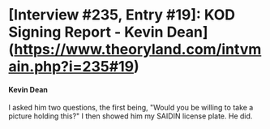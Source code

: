 # [Interview #235, Entry #19]: KOD Signing Report - Kevin Dean](https://www.theoryland.com/intvmain.php?i=235#19)

#### Kevin Dean

I asked him two questions, the first being, "Would you be willing to take a picture holding this?" I then showed him my SAIDIN license plate. He did.


